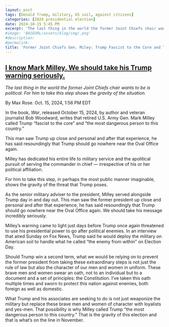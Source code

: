 ```yaml
---
layout: post
tags: [Donald Trump, military, US soil, against citizens]
categories: [2024 presidential election]
date: 2024-10-15 5:45 PM
excerpt: 'The last thing in the world the former Joint Chiefs chair wants to be is political. For him to take this step shows the gravity of the situation that Trump should never set foot in the Oval Office again. Trump should go nowhere near the Oval Office again – former Joint Chiefs, retired General Mark Milley'
#image: 'BASEURL/assets/blog/img/.png'
#description:
#permalink:
title: 'Former Joint Chiefs Gen. Miley: Trump Fascist to the Core and The Most Dangerous Person to this Country.'
---
```

## [I know Mark Milley. We should take his Trump warning seriously.](https://www.msnbc.com/top-stories/latest/trump-mark-milley-facist-dangerous-weaponization-military-rcna175537)

*The last thing in the world the former Joint Chiefs chair wants to be is political. For him to take this step shows the gravity of the situation.*

By Max Rose. Oct. 15, 2024, 1:56 PM EDT

In the book, *War*, released October 15, 2024, by author and veteran journalist Bob Woodward, writes that retired U.S. Army Gen. Mark Milley called Trump “fascist to the core” and “the most dangerous person to this country.”

This man saw Trump up close and personal and after that experience, he has said resoundingly that Trump should go nowhere near the Oval Office again.

Milley has dedicated his entire life to military service and the apolitical pursuit of serving the commander in chief — irrespective of his or her political affiliation. 

For him to take this step, in perhaps the most public manner imaginable, shows the gravity of the threat that Trump poses.

As the senior military adviser to the president, Milley served alongside Trump day in and day out. This man saw the former president up close and personal and after that experience, he has said resoundingly that Trump should go nowhere near the Oval Office again. We should take his message incredibly seriously. 

Milley’s warning came to light just days before Trump once again threatened to use his presidential power to go after political enemies. In an interview that aired Sunday on Fox News, Trump said he would deploy the military on American soil to handle what he called “the enemy from within” on Election Day. 

Should Trump win a second term, what we would be relying on to prevent the former president from taking these extraordinary steps is not just the rule of law but also the character of our men and women in uniform. These brave men and women swear an oath, not to an individual but to a document and a set of principles: the Constitution. I’ve taken this oath multiple times and sworn to protect this nation against enemies, both foreign as well as domestic. 

What Trump and his associates are seeking to do is not just weaponize the military but replace these brave men and women of character with loyalists and yes-men. That possibility is why Milley called Trump “the most dangerous person to this country.” That is the gravity of this election and that is what’s on the line in November.


